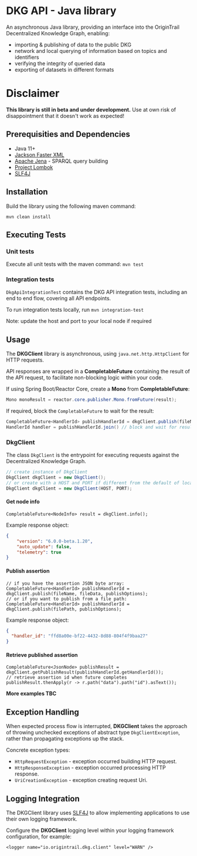 # DKG API - Java library

An asynchronous Java library, providing an interface into the OriginTrail Decentralized Knowledge Graph, enabling:

- importing & publishing of data to the public DKG
- network and local querying of information based on topics and identifiers
- verifying the integrity of queried data
- exporting of datasets in different formats 

# Disclaimer

**This library is still in beta and under development.** Use at own risk of disappointment that it doesn't work as expected!

## Prerequisities and Dependencies

- Java 11+
- [Jackson Faster XML](https://github.com/FasterXML/jackson)
- [Apache Jena](https://jena.apache.org/) - SPARQL query building
- [Project Lombok](https://github.com/projectlombok/lombok)
- [SLF4J](https://www.slf4j.org/)

## Installation

Build the library using the following maven command:

```
mvn clean install
```

## Executing Tests

### Unit tests

Execute all unit tests with the maven command: `mvn test`

### Integration tests

`DkgApiIntegrationTest` contains the DKG API integration tests, including an end to end flow, covering all API endpoints. <p/>To run integration tests locally, run `mvn integration-test`

Note: update the host and port to your local node if required

## Usage

The **DKGClient** library is asynchronous, using `java.net.http.HttpClient` for HTTP requests. 

API responses are wrapped in a **CompletableFuture** containing the result of the API request, to facilitate non-blocking logic within your code.

If using Spring Boot/Reactor Core, create a **Mono** from **CompletableFuture**:
```java
Mono monoResult = reactor.core.publisher.Mono.fromFuture(result);
```
        
If required, block the `CompletableFuture` to wait for the result:

```java
CompletableFuture<HandlerId> publishHandlerId = dkgClient.publish(fileName, fileData, publishOptions);
HandlerId handler = publishHandlerId.join() // block and wait for result
```

### DkgClient

The class `DkgClient` is the entrypoint for executing requests against the Decentralized Knowledge Graph.

```java
// create instance of DkgClient
DkgClient dkgClient = new DkgClient();
// or create with a HOST and PORT if different from the default of localhost and 8900.
DkgClient dkgClient = new DkgClient(HOST, PORT);
```
#### Get node info
```
CompletableFuture<NodeInfo> result = dkgClient.info();
```
Example response object:
```json
{
    "version": "6.0.0-beta.1.20",
    "auto_update": false,
    "telemetry": true
}
```

#### Publish assertion
```
// if you have the assertion JSON byte array:
CompletableFuture<HandlerId> publishHandlerId = dkgClient.publish(fileName, fileData, publishOptions);
// or if you want to publish from a file path:
CompletableFuture<HandlerId> publishHandlerId = dkgClient.publish(filePath, publishOptions);

```
Example response object:
```json
{
  "handler_id": "ffd8a00e-bf22-4432-8d88-804f4f9baa27"
}
```

#### Retrieve published assertion
```
CompletableFuture<JsonNode> publishResult = dkgClient.getPublishResult(publishHandlerId.getHandlerId());
// retrieve assertion id when future completes
publishResult.thenApply(r -> r.path("data").path("id").asText());
```

**More examples TBC**

## Exception Handling

When expected process flow is interrupted, **DKGClient** takes the approach of throwing unchecked exceptions of abstract type `DkgClientException`, rather than propagating exceptions up the stack.

Concrete exception types:
- `HttpRequestException` - exception occurred building HTTP request.
- `HttpResponseException` - exception occurred processing HTTP response.
- `UriCreationException` - exception creating request Uri.

## Logging Integration

The DKGClient library uses [SLF4J](https://www.slf4j.org/) to allow implementing applications to use their own logging framework.

Configure the **DKGClient** logging level within your logging framework configuration, for example:

```
<logger name="io.origintrail.dkg.client" level="WARN" />
```
